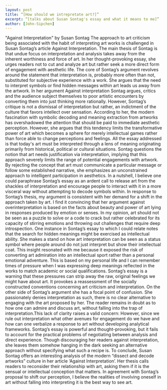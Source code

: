 ```yaml
---
layout: post
title: “[How should we intrepretate art?]”
excerpt: “[talks about Susan Sontag's essay and what it means to me]”
author: [John-Sipchen]
---
```


"Against Interpretation" by Susan Sontag
The approach to art criticism being associated with the habit of interpreting art works is challenged in Susan Sontag’s article Against Interpretation. The main thesis of Sontag is that undue focus on interpretation and analysis takes away from the inherent worthiness and force of art. In her thought-provoking essay, she urges readers not to cut and analyze art but rather seek a more direct form of engagement with aesthetic life.
The core of Sontag’s argument revolves around the statement that interpretation is, probably more often than not, substituted for subjective experience with a work. She argues that the need to interpret symbols or find hidden messages within art leads us away from the artwork. In her argument Against interpretation Sontag argues, critics and the audience subject themselves to poor artistic encounters by converting them into just thinking more rationally.
However, Sontag’s critique is not a dismissal of interpretation but rather, an indictment of the culture that favors intellect over sensation. According to her, the modern fascination with symbolic decoding and meaning extraction from artworks has overshadowed the attention that should be paid to immediate aesthetic perception. However, she argues that this tendency limits the transformative power of art which becomes a sphere for merely intellectual games rather than force able to change perceptions and feelings.
All the essay addressed is that today's art must be interpreted through a lens of meaning originating primarily from historical, political or cultural situations. Sontag questions the notion that art needs justification via interpretation, implying that this approach severely limits the range of potential engagements with artwork. By rejecting the concept that art must communicate a particular message or follow some established narrative, she emphasizes an unconstrained approach to intelligent participation in aesthetics.
In a nutshell, I believe one could paraphrase Sontag’s essay as an ardent call to release art from the shackles of interpretation and encourage people to interact with it in a more visceral way without attempting to decode symbols within.
In response to Sontag’s thesis, my argument is consistent with her demand for a shift in the approach taken by art. I find it convincing that her argument against overinterpretation is based on the facts about beauty and power of art lying in responses produced by emotion or senses. In my opinion, art should not be seen as a puzzle to solve or a code to crack but rather celebrated for its capacity of stirring emotions and throwing out challenges that require deep introspection.
One instance in Sontag’s essay to which I could relate notes that the search for hidden meanings might be exercised as intellectual ability. She makes a stand on how art interpretation can be seen as a status symbol where people around do not just interpret but show their intellectual coat. This insight resonated with me because it exposed the risk of converting art admiration into an intellectual sport rather than a personal emotional adventure. This is based on my personal life and I can remember times of pressure when I was expressing 
deep meanings reflected in the works to match academic or social qualifications. Sontag’s essay is a warning that these pressures can strip away the raw, original feelings we might have about art. It provokes a reassessment of the socially constructed conventions concerning art criticism and interpretation.
On the other side of Sontag’s argument she has a focal point of confusion. She passionately denies interpretation as such, there is no clear alternative to engaging with the art proposed by her. The reader remains in doubt as to how one can admire and discuss art, without falling into the trap of interpretation.This lack of clarity raises a valid concern: However, since we rule out interpretation what other avenues for engagement do we have and how can one verbalize a response to art without developing analytical frameworks. Sontag’s 
essay is powerful and thought-provoking, but it fails to account for the practical problems of negotiating between analysis and direct experience. Though discouraging her readers against interpretation, she leaves them somehow hanging in the dark seeking an alternative approach without specifying what such a recipe is.
To conclude, Susan Sontag offers an interesting analysis of the modern “dissect and decode artworks” culture in her article ‘Against Interpretation’. Her thesis calls readers to reconsider their relationship with art, asking them if it is the sensual or intellectual conception that matters. In agreement with Sontag’s proposal to shift our perception, I believe the realities of involving oneself in art without falling into interpreting it is the best way to see art. 
